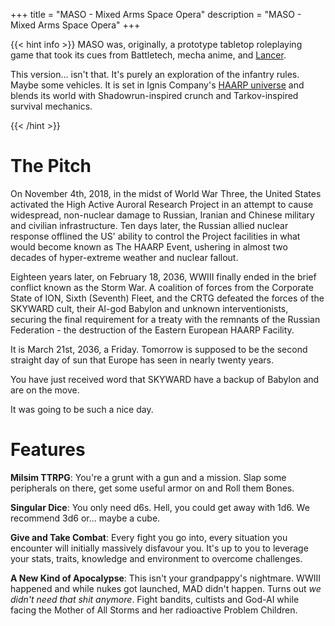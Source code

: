 +++
title = "MASO - Mixed Arms Space Opera"
description = "MASO - Mixed Arms Space Opera"
+++

{{< hint info >}}
MASO was, originally, a prototype tabletop roleplaying game that took its cues from Battletech, mecha anime, and [Lancer](https://massif-press.itch.io/corebook-pdf).  

This version... isn't that. It's purely an exploration of the infantry rules. Maybe some vehicles. It is set in Ignis Company's [HAARP universe](https://www.youtube.com/watch?v=Ie13GMC3fTA&list=PLmHznWsTk8BTJofMfAf_E4Ee0hxn0dURA) and blends its world with Shadowrun-inspired crunch and Tarkov-inspired survival mechanics.

{{< /hint >}}

# The Pitch

On November 4th, 2018, in the midst of World War Three, the United States activated the High Active Auroral Research Project in an attempt to cause widespread, non-nuclear damage to Russian, Iranian and Chinese military and civilian infrastructure. Ten days later, the Russian allied nuclear response offlined the US' ability to control the Project facilities in what would become known as The HAARP Event, ushering in almost two decades of hyper-extreme weather and nuclear fallout.   

Eighteen years later, on February 18, 2036, WWIII finally ended in the brief conflict known as the Storm War. A coalition of forces from the Corporate State of ION, Sixth (Seventh) Fleet, and the CRTG defeated the forces of the SKYWARD cult, their AI-god Babylon and unknown interventionists, securing the final requirement for a treaty with the remnants of the Russian Federation - the destruction of the Eastern European HAARP Facility.  

</hr>

It is March 21st, 2036, a Friday. Tomorrow is supposed to be the second straight day of sun that Europe has seen in nearly twenty years. 

You have just received word that SKYWARD have a backup of Babylon and are on the move.

It was going to be such a nice day.


# Features

**Milsim TTRPG**: You're a grunt with a gun and a mission. Slap some peripherals on there, get some useful armor on and Roll them Bones.

**Singular Dice**: You only need d6s. Hell, you could get away with 1d6. We recommend 3d6 or... maybe a cube.

**Give and Take Combat**: Every fight you go into, every situation you encounter will initially massively disfavour you. It's up to you to leverage your stats, traits, knowledge and environment to overcome challenges.

**A New Kind of Apocalypse**: This isn't your grandpappy's nightmare. WWIII happened and while nukes got launched, MAD didn't happen. Turns out *we didn't need that shit anymore*. Fight bandits, cultists and God-AI while facing the Mother of All Storms and her radioactive Problem Children.  